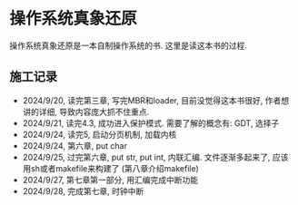 # 操作系统真象还原
操作系统真象还原是一本自制操作系统的书. 这里是读这本书的过程. 

## 施工记录
* 2024/9/20, 读完第三章, 写完MBR和loader, 目前没觉得这本书很好, 作者想讲的详细, 导致内容庞大抓不住重点.
* 2024/9/21, 读完4.3, 成功进入保护模式. 需要了解的概念有: GDT, 选择子
* 2024/9/24, 读完5, 启动分页机制, 加载内核
* 2024/9/24, 第六章, put char
* 2024/9/25, 过完第六章, put str, put int, 内联汇编. 文件逐渐多起来了, 应该用sh或者makefile来构建了 (第八章介绍makefile)
* 2024/9/27, 第七章第一部分, 用汇编完成中断功能
* 2024/9/28, 完成第七章, 时钟中断